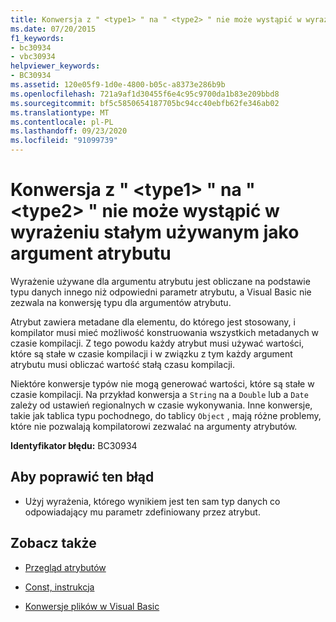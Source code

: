 ```yaml
---
title: Konwersja z " <type1> " na " <type2> " nie może wystąpić w wyrażeniu stałym używanym jako argument atrybutu
ms.date: 07/20/2015
f1_keywords:
- bc30934
- vbc30934
helpviewer_keywords:
- BC30934
ms.assetid: 120e05f9-1d0e-4800-b05c-a8373e286b9b
ms.openlocfilehash: 721a9af1d30455f6e4c95c9700da1b83e209bbd8
ms.sourcegitcommit: bf5c5850654187705bc94cc40ebfb62fe346ab02
ms.translationtype: MT
ms.contentlocale: pl-PL
ms.lasthandoff: 09/23/2020
ms.locfileid: "91099739"
---
```

# <a name="conversion-from-type1-to-type2-cannot-occur-in-a-constant-expression-used-as-an-argument-to-an-attribute"></a>Konwersja z " \<type1> " na " \<type2> " nie może wystąpić w wyrażeniu stałym używanym jako argument atrybutu

Wyrażenie używane dla argumentu atrybutu jest obliczane na podstawie typu danych innego niż odpowiedni parametr atrybutu, a Visual Basic nie zezwala na konwersję typu dla argumentów atrybutu.  
  
 Atrybut zawiera metadane dla elementu, do którego jest stosowany, i kompilator musi mieć możliwość konstruowania wszystkich metadanych w czasie kompilacji. Z tego powodu każdy atrybut musi używać wartości, które są stałe w czasie kompilacji i w związku z tym każdy argument atrybutu musi obliczać wartość stałą czasu kompilacji.  
  
 Niektóre konwersje typów nie mogą generować wartości, które są stałe w czasie kompilacji. Na przykład konwersja a `String` na a `Double` lub a `Date` zależy od ustawień regionalnych w czasie wykonywania. Inne konwersje, takie jak tablica typu pochodnego, do tablicy `Object` , mają różne problemy, które nie pozwalają kompilatorowi zezwalać na argumenty atrybutów.  
  
 **Identyfikator błędu:** BC30934  
  
## <a name="to-correct-this-error"></a>Aby poprawić ten błąd  
  
- Użyj wyrażenia, którego wynikiem jest ten sam typ danych co odpowiadający mu parametr zdefiniowany przez atrybut.  
  
## <a name="see-also"></a>Zobacz także

- [Przegląd atrybutów](../programming-guide/concepts/attributes/index.md)

- [Const, instrukcja](../language-reference/statements/const-statement.md)
- [Konwersje plików w Visual Basic](../programming-guide/language-features/data-types/type-conversions.md)
